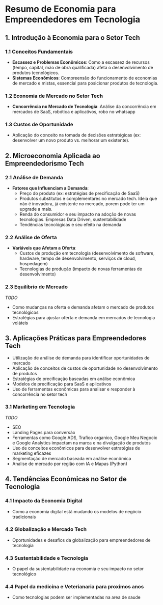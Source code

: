 # Resumo de Economia para Empreendedores em Tecnologia

## 1. Introdução à Economia para o Setor Tech

### 1.1 Conceitos Fundamentais

- **Escassez e Problemas Econômicos**: Como a escassez de recursos (tempo, capital, mão de obra qualificada) afeta o desenvolvimento de produtos tecnológicos.
- **Sistemas Econômicos**: Compreensão do funcionamento de economias de mercado e mistas, essencial para posicionar produtos de tecnologia.

### 1.2 Economia de Mercado no Setor Tech

- **Concorrência no Mercado de Tecnologia**: Análise da concorrência em mercados de SaaS, robótica e aplicativos, robo no whatsapp

### 1.3 Custos de Oportunidade

- Aplicação do conceito na tomada de decisões estratégicas (ex: desenvolver um novo produto vs. melhorar um existente).

## 2. Microeconomia Aplicada ao Empreendedorismo Tech

### 2.1 Análise de Demanda

- **Fatores que Influenciam a Demanda**:
  - Preço do produto (ex: estratégias de precificação de SaaS)
  - Produtos substitutos e complementares no mercado tech. Ideia que não é inovadora, já existente no mercado, porem pode ter um upgrade a mais.
  - Renda do consumidor e seu impacto na adoção de novas tecnologias. Empresas Data Driven, sustentabilidade
  - Tendências tecnológicas e seu efeito na demanda

### 2.2 Análise de Oferta

- **Variáveis que Afetam a Oferta**:
  - Custos de produção em tecnologia (desenvolvimento de software, hardware, tempo de desenvolvimento, serviços de cloud, hospedagem)
  - Tecnologias de produção (impacto de novas ferramentas de desenvolvimento)

### 2.3 Equilíbrio de Mercado

*TODO*

- Como mudanças na oferta e demanda afetam o mercado de produtos tecnológicos
- Estratégias para ajustar oferta e demanda em mercados de tecnologia voláteis

## 3. Aplicações Práticas para Empreendedores Tech

- Utilização de análise de demanda para identificar oportunidades de mercado
- Aplicação de conceitos de custos de oportunidade no desenvolvimento de produtos
- Estratégias de precificação baseadas em análise econômica
- Modelos de precificação para SaaS e aplicativos
- Uso de ferramentas econômicas para analisar e responder à concorrência no setor tech

### 3.1 Marketing em Tecnologia

*TODO*

- SEO
- Landing Pages para conversão
- Ferramentas como Google ADS, Trafico organico, Google Meu Negocio e Google Analytics impactam na marca e na divulgação de produtos
- Uso de conceitos econômicos para desenvolver estratégias de marketing eficazes
- Segmentação de mercado baseada em análise econômica
- Analise de mercado por região com IA e Mapas (Python)

## 4. Tendências Econômicas no Setor de Tecnologia

### 4.1 Impacto da Economia Digital

- Como a economia digital está mudando os modelos de negócio tradicionais

### 4.2 Globalização e Mercado Tech

- Oportunidades e desafios da globalização para empreendedores de tecnologia

### 4.3 Sustentabilidade e Tecnologia

- O papel da sustentabilidade na economia e seu impacto no setor tecnológico

### 4.4 Papel da medicina e Veterianaria para proximos anos

- Como tecnologias podem ser implementadas na area de saude
